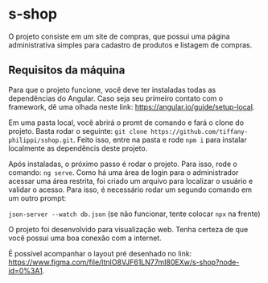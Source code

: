 # s-shop

O projeto consiste em um site de compras, que possui uma página administrativa simples para cadastro de produtos e listagem de compras.

## Requisitos da máquina

Para que o projeto funcione, você deve ter instaladas todas as dependências do Angular. Caso seja seu primeiro contato com o framework, dê uma olhada neste link: https://angular.io/guide/setup-local.

Em uma pasta local, você abrirá o promt de comando e fará o clone do projeto. Basta rodar o seguinte: `git clone https://github.com/tiffany-philippi/sshop.git`.
Feito isso, entre na pasta e rode `npm i` para instalar localmente as dependêncis deste projeto.

Após instaladas, o próximo passo é rodar o projeto. Para isso, rode o comando: `ng serve`.
Como há uma área de login para o administrador acessar uma área restrita, foi criado um arquivo para localizar o usuário e validar o acesso. Para isso, é necessário rodar um segundo comando em um outro prompt: 

`json-server --watch db.json` (se não funcionar, tente colocar `npx` na frente)



O projeto foi desenvolvido para visualização web. Tenha certeza de que você possui uma boa conexão com a internet.

É possível acompanhar o layout pré desenhado no link: https://www.figma.com/file/ltnIO8VJF61LN77mI80EXw/s-shop?node-id=0%3A1.

